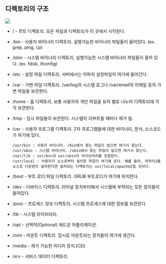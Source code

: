 ## 디렉토리의 구조
![](https://i.imgur.com/pbIvZSg.png)

- / - 루트 디렉토리. 모든 파일과 디렉토리가 이 곳에서 시작된다.

- /bin - 사용자 바이너리 디렉토리. 실행가능한 바이너리 파일들이 들어있다. (ex. grep, ping, cp)
- /sbin - 시스템 바이너리 디렉토리. 실행가능한 시스템 바이너리 파일들이 들어 있다. (ex. fdisk, ifconfig)
- /etc - 설정 파일 디렉토리. 서버에서는 아파치 설정파일이 여기에 들어간다.
- /var - 가변 파일 디렉토리. /var/log의 시스템 로그나 /var/email의 이메일 등의 가변 파일을 보관한다.
- /home - 홈 디렉토리. 보통 사용자의 개인 파일을 유저 별로 나누어 디렉토리에 각각 보관한다.
- /tmp - 임시 파일들이 보관된다. 시스템이 리부트될 때마다 제거 됨.
- /usr - 사용자 프로그램 디렉토리. 2차 프로그램들에 대한 바이너리, 문서, 소스코드가 여기에 있다.
  ```
  /usr/bin : 사용자 바이너리. /bin에서 찾는 파일이 없으면 여기서 찾는다.
  /usr/sbin : 시스템 바이너리. /sbin에서 찾는 파일이 없으면 여기서 찾는다.
  /usr/lib : usr/bin과 usr/sbin의 라이브러리를 포함한다.
  /usr/local : 사용자가 소스로부터 설치한 파일이 여기에 온다. 예를 들어, 아파치2를 소스로 다운받아 설치한다면 설치되는 디렉토리는 usr/local/apache2일 것이다.
  ```
- /boot - 부트 로더 파일 디렉토리. GRUB 부트로더가 여기에 위치한다.
- /dev - 디바이스 디렉토리. 터미널 장치부터해서 시스템에 부착되는 모든 장치들이 들어있다.
- /proc - 프로세스 정보 디렉토리. 시스템 프로세스에 대한 정보를 보관한다.
- /lib - 시스템 라이브러리.
- /opt - 선택적(Optional) 애드온 어플리케이션.
- /mnt - 마운트 디렉토리. 임시로 마운트되는 장치들이 여기에 생긴다.
- /media - 제거 가능한 미디어 장치.(CD)
- /srv - 서비스 데이터 디렉토리.
